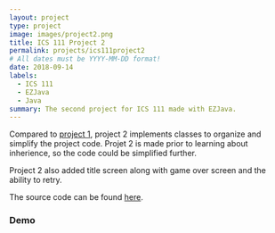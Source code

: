 ```yaml
---
layout: project
type: project
image: images/project2.png
title: ICS 111 Project 2
permalink: projects/ics111project2
# All dates must be YYYY-MM-DD format!
date: 2018-09-14
labels:
  - ICS 111
  - EZJava
  - Java
summary: The second project for ICS 111 made with EZJava.
---
```

Compared to [project 1](https://junm1ao.github.io/projects/ics111project1), project 2 implements classes to organize and simplify the project code. Projet 2 is made prior to learning about inherience, so the code could be simplified further. 

Project 2 also added title screen along with game over screen and the ability to retry.

The source code can be found [here](https://github.com/JunM1ao/ICS-111-Project-2).

### Demo
<div class="ui embed" data-source="youtube" data-id="lGa06bnji6Y">
</div>
